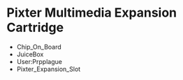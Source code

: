 # Pixter Multimedia Expansion Cartridge
* Chip_On_Board
* JuiceBox
* User:Prpplague
* Pixter_Expansion_Slot
